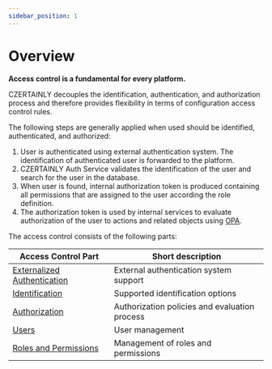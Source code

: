```yaml
---
sidebar_position: 1
---
```


# Overview

**Access control is a fundamental for every platform.**

CZERTAINLY decouples the identification, authentication, and authorization process and therefore provides flexibility in terms of configuration access control rules.

The following steps are generally applied when used should be identified, authenticated, and authorized:
1. User is authenticated using external authentication system. The identification of authenticated user is forwarded to the platform.
2. CZERTAINLY Auth Service validates the identification of the user and search for the user in the database.
3. When user is found, internal authorization token is produced containing all permissions that are assigned to the user according the role definition.
4. The authorization token is used by internal services to evaluate authorization of the user to actions and related objects using [OPA](https://www.openpolicyagent.org/).

The access control consists of the following parts:

| Access Control Part                                           | Short description                             |
|---------------------------------------------------------------|-----------------------------------------------|
| [Externalized Authentication](externalized-authentication.md) | External authentication system support        |
| [Identification](identification.md)                           | Supported identification options              |
| [Authorization](authorization.md)                             | Authorization policies and evaluation process |
| [Users](users.md)                                             | User management                               |
| [Roles and Permissions](roles-permissions.md)                 | Management of roles and permissions           |
